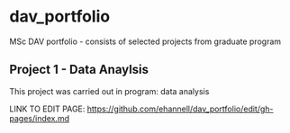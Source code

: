 # dav_portfolio
MSc DAV portfolio - consists of selected projects from graduate program

## Project 1 - Data Anaylsis

This project was carried out in program: data analysis

LINK TO EDIT PAGE:
https://github.com/ehannell/dav_portfolio/edit/gh-pages/index.md
